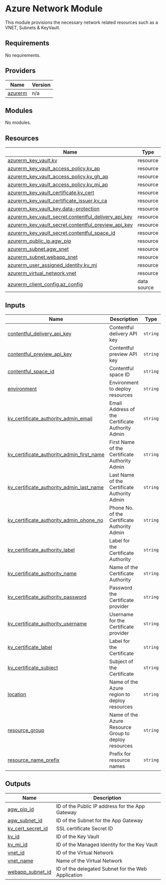 # Azure Network Module

This module provisions the necessary network related resources such as a VNET, Subnets & KeyVault.

<!-- BEGIN_TF_DOCS -->
## Requirements

No requirements.

## Providers

| Name | Version |
|------|---------|
| <a name="provider_azurerm"></a> [azurerm](#provider\_azurerm) | n/a |

## Modules

No modules.

## Resources

| Name | Type |
|------|------|
| [azurerm_key_vault.kv](https://registry.terraform.io/providers/hashicorp/azurerm/latest/docs/resources/key_vault) | resource |
| [azurerm_key_vault_access_policy.kv_ap](https://registry.terraform.io/providers/hashicorp/azurerm/latest/docs/resources/key_vault_access_policy) | resource |
| [azurerm_key_vault_access_policy.kv_gh_ap](https://registry.terraform.io/providers/hashicorp/azurerm/latest/docs/resources/key_vault_access_policy) | resource |
| [azurerm_key_vault_access_policy.kv_mi_ap](https://registry.terraform.io/providers/hashicorp/azurerm/latest/docs/resources/key_vault_access_policy) | resource |
| [azurerm_key_vault_certificate.kv_cert](https://registry.terraform.io/providers/hashicorp/azurerm/latest/docs/resources/key_vault_certificate) | resource |
| [azurerm_key_vault_certificate_issuer.kv_ca](https://registry.terraform.io/providers/hashicorp/azurerm/latest/docs/resources/key_vault_certificate_issuer) | resource |
| [azurerm_key_vault_key.data-protection](https://registry.terraform.io/providers/hashicorp/azurerm/latest/docs/resources/key_vault_key) | resource |
| [azurerm_key_vault_secret.contentful_delivery_api_key](https://registry.terraform.io/providers/hashicorp/azurerm/latest/docs/resources/key_vault_secret) | resource |
| [azurerm_key_vault_secret.contentful_preview_api_key](https://registry.terraform.io/providers/hashicorp/azurerm/latest/docs/resources/key_vault_secret) | resource |
| [azurerm_key_vault_secret.contentful_space_id](https://registry.terraform.io/providers/hashicorp/azurerm/latest/docs/resources/key_vault_secret) | resource |
| [azurerm_public_ip.agw_pip](https://registry.terraform.io/providers/hashicorp/azurerm/latest/docs/resources/public_ip) | resource |
| [azurerm_subnet.agw_snet](https://registry.terraform.io/providers/hashicorp/azurerm/latest/docs/resources/subnet) | resource |
| [azurerm_subnet.webapp_snet](https://registry.terraform.io/providers/hashicorp/azurerm/latest/docs/resources/subnet) | resource |
| [azurerm_user_assigned_identity.kv_mi](https://registry.terraform.io/providers/hashicorp/azurerm/latest/docs/resources/user_assigned_identity) | resource |
| [azurerm_virtual_network.vnet](https://registry.terraform.io/providers/hashicorp/azurerm/latest/docs/resources/virtual_network) | resource |
| [azurerm_client_config.az_config](https://registry.terraform.io/providers/hashicorp/azurerm/latest/docs/data-sources/client_config) | data source |

## Inputs

| Name | Description | Type | Default | Required |
|------|-------------|------|---------|:--------:|
| <a name="input_contentful_delivery_api_key"></a> [contentful\_delivery\_api\_key](#input\_contentful\_delivery\_api\_key) | Contentful delivery API key | `string` | n/a | yes |
| <a name="input_contentful_preview_api_key"></a> [contentful\_preview\_api\_key](#input\_contentful\_preview\_api\_key) | Contentful preview API key | `string` | n/a | yes |
| <a name="input_contentful_space_id"></a> [contentful\_space\_id](#input\_contentful\_space\_id) | Contentful space ID | `string` | n/a | yes |
| <a name="input_environment"></a> [environment](#input\_environment) | Environment to deploy resources | `string` | n/a | yes |
| <a name="input_kv_certificate_authority_admin_email"></a> [kv\_certificate\_authority\_admin\_email](#input\_kv\_certificate\_authority\_admin\_email) | Email Address of the Certificate Authority Admin | `string` | n/a | yes |
| <a name="input_kv_certificate_authority_admin_first_name"></a> [kv\_certificate\_authority\_admin\_first\_name](#input\_kv\_certificate\_authority\_admin\_first\_name) | First Name of the Certificate Authority Admin | `string` | n/a | yes |
| <a name="input_kv_certificate_authority_admin_last_name"></a> [kv\_certificate\_authority\_admin\_last\_name](#input\_kv\_certificate\_authority\_admin\_last\_name) | Last Name of the Certificate Authority Admin | `string` | n/a | yes |
| <a name="input_kv_certificate_authority_admin_phone_no"></a> [kv\_certificate\_authority\_admin\_phone\_no](#input\_kv\_certificate\_authority\_admin\_phone\_no) | Phone No. of the Certificate Authority Admin | `string` | n/a | yes |
| <a name="input_kv_certificate_authority_label"></a> [kv\_certificate\_authority\_label](#input\_kv\_certificate\_authority\_label) | Label for the Certificate Authority | `string` | n/a | yes |
| <a name="input_kv_certificate_authority_name"></a> [kv\_certificate\_authority\_name](#input\_kv\_certificate\_authority\_name) | Name of the Certificate Authority | `string` | n/a | yes |
| <a name="input_kv_certificate_authority_password"></a> [kv\_certificate\_authority\_password](#input\_kv\_certificate\_authority\_password) | Password the Certificate provider | `string` | n/a | yes |
| <a name="input_kv_certificate_authority_username"></a> [kv\_certificate\_authority\_username](#input\_kv\_certificate\_authority\_username) | Username for the Certificate provider | `string` | n/a | yes |
| <a name="input_kv_certificate_label"></a> [kv\_certificate\_label](#input\_kv\_certificate\_label) | Label for the Certificate | `string` | n/a | yes |
| <a name="input_kv_certificate_subject"></a> [kv\_certificate\_subject](#input\_kv\_certificate\_subject) | Subject of the Certificate | `string` | n/a | yes |
| <a name="input_location"></a> [location](#input\_location) | Name of the Azure region to deploy resources | `string` | n/a | yes |
| <a name="input_resource_group"></a> [resource\_group](#input\_resource\_group) | Name of the Azure Resource Group to deploy resources | `string` | n/a | yes |
| <a name="input_resource_name_prefix"></a> [resource\_name\_prefix](#input\_resource\_name\_prefix) | Prefix for resource names | `string` | n/a | yes |

## Outputs

| Name | Description |
|------|-------------|
| <a name="output_agw_pip_id"></a> [agw\_pip\_id](#output\_agw\_pip\_id) | ID of the Public IP address for the App Gateway |
| <a name="output_agw_subnet_id"></a> [agw\_subnet\_id](#output\_agw\_subnet\_id) | ID of the Subnet for the App Gateway |
| <a name="output_kv_cert_secret_id"></a> [kv\_cert\_secret\_id](#output\_kv\_cert\_secret\_id) | SSL certificate Secret ID |
| <a name="output_kv_id"></a> [kv\_id](#output\_kv\_id) | ID of the Key Vault |
| <a name="output_kv_mi_id"></a> [kv\_mi\_id](#output\_kv\_mi\_id) | ID of the Managed Identity for the Key Vault |
| <a name="output_vnet_id"></a> [vnet\_id](#output\_vnet\_id) | ID of the Virtual Network |
| <a name="output_vnet_name"></a> [vnet\_name](#output\_vnet\_name) | Name of the Virtual Network |
| <a name="output_webapp_subnet_id"></a> [webapp\_subnet\_id](#output\_webapp\_subnet\_id) | ID of the delegated Subnet for the Web Application |
<!-- END_TF_DOCS -->